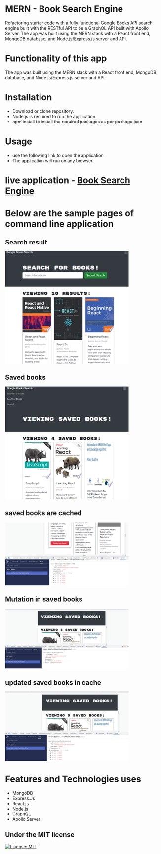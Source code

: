 # MERN - Book Search Engine

Refactoring starter code with a fully functional Google Books API search engine built with the RESTful API to be a GraphQL API built with Apollo Server. The app was built using the MERN stack with a React front end, MongoDB database, and Node.js/Express.js server and API.

# Functionality of this app

The app was built using the MERN stack with a React front end, MongoDB database, and Node.js/Express.js server and API.

# Installation

- Download or clone repository.
- Node.js is required to run the application
- npm install to install the required packages as per package.json

# Usage

- use the following link to open the application
- The application will run on any browser.

# live application - [Book Search Engine](https://booksearchks.herokuapp.com/)

# Below are the sample pages of command line application

## Search result

<img src = "./client/public/assets/image1.png" width ="400">

## Saved books

<img src = "./client/public/assets/image2.png" width ="400">

## saved books are cached

<img src = "./client/public/assets/cache1.png" width ="400">

## Mutation in saved books

<img src = "./client/public/assets/mutation.png" width ="400">

## updated saved books in cache

<img src = "./client/public/assets/updatedcache.png" width ="400">

# Features and Technologies uses

- MongoDB
- Express.Js
- React.js
- Node.js
- GraphQL
- Apollo Server

## Under the MIT license

[![License: MIT](https://img.shields.io/badge/License-MIT-yellow.svg)](https://opensource.org/licenses/MIT)
